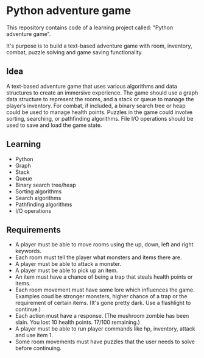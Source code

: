 # Python adventure game

This repository contains code of a learning project called: "Python adventure game".

It's purpose is to build a text-based adventure game with room, inventory, combat, puzzle solving and game saving functionality.

## Idea

A text-based adventure game that uses various algorithms and data structures to create an immersive experience. The game should use a graph data structure to represent the rooms, and a stack or queue to manage the player’s inventory. For combat, if included, a binary search tree or heap could be used to manage health points. Puzzles in the game could involve sorting, searching, or pathfinding algorithms. File I/O operations should be used to save and load the game state.

## Learning

- Python
- Graph
- Stack
- Queue
- Binary search tree/heap
- Sorting algorithms
- Search algorithms
- Pathfinding algorithms
- I/O operations

## Requirements

- A player must be able to move rooms using the up, down, left and right keywords.
- Each room must tell the player what monsters and items there are.
- A player must be able to attack a monster.
- A player must be able to pick up an item.
- An item must have a chance of being a trap that steals health points or items.
- Each room movement must have some lore which influences the game. Examples coud be stronger monsters, higher chance of a trap or the requirement of certain items. (It's gone pretty dark. Use a flashlight to continue.)
- Each action must have a response. (The mushroom zombie has been slain. You lost 10 health points. 17/100 remaining.)
- A player must be able to run player commands like hp, inventory, attack and use item 1.
- Some room movements must have puzzles that the user needs to solve before continuing.
